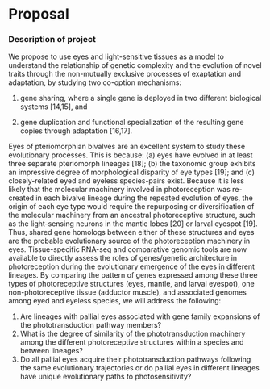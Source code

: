 # Proposal

### Description of project

We propose to use eyes and light-sensitive tissues as a model to understand the relationship of genetic complexity and the evolution of novel traits through the non-mutually exclusive processes of exaptation and adaptation, by studying two co-option mechanisms:

1. gene sharing, where a single gene is deployed in two different biological systems [14,15], and

2. gene duplication and functional specialization of the resulting gene copies through adaptation [16,17].

Eyes of pteriomorphian bivalves are an excellent system to study these evolutionary processes. This is because: (a) eyes have evolved in at least three separate pteriomorph lineages [18]; (b) the taxonomic group exhibits an impressive degree of morphological disparity of eye types [19]; and (c) closely-related eyed and eyeless species-pairs exist. Because it is less likely that the molecular machinery involved in photoreception was re-created in each bivalve lineage during the repeated evolution of eyes, the origin of each eye type would require the repurposing or diversification of the molecular machinery from an ancestral photoreceptive structure, such as the light-sensing neurons in the mantle lobes [20] or larval eyespot [19]. Thus, shared gene homologs between either of these structures and eyes are the probable evolutionary source of the photoreception machinery in eyes. Tissue-specific RNA-seq and comparative genomic tools are now available to directly assess the roles of genes/genetic architecture in photoreception during the evolutionary emergence of the eyes in different lineages. By comparing the pattern of genes expressed among these three types of photoreceptive structures (eyes, mantle, and larval eyespot), one non-photoreceptive tissue (adductor muscle), and associated genomes among eyed and eyeless species, we will address the following:

1. Are lineages with pallial eyes associated with gene family expansions of the phototransduction pathway members?
2.  What is the degree of similarity of the phototransduction machinery among the different photoreceptive structures within a species and between lineages?
3. Do all pallial eyes acquire their phototransduction pathways following the same evolutionary trajectories or do pallial eyes in different lineages have unique evolutionary paths to photosensitivity?
